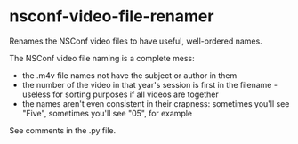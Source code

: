nsconf-video-file-renamer
=========================

Renames the NSConf video files to have useful, well-ordered names.

The NSConf video file naming is a complete mess:

* the .m4v file names not have the subject or author in them
* the number of the video in that year's session is first in the filename - useless for sorting purposes if all videos are together
* the names aren't even consistent in their crapness: sometimes you'll see "Five", sometimes you'll see "05", for example

See comments in the .py file.

